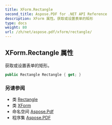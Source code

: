 ```yaml
---
title: XForm.Rectangle
second_title: Aspose.PDF for .NET API Reference
description: XForm 属性。获取或设置表单的矩形
type: docs
weight: 80
url: /zh/net/aspose.pdf/xform/rectangle/
---
```

## XForm.Rectangle 属性

获取或设置表单的矩形。

```csharp
public Rectangle Rectangle { get; }
```

### 另请参阅

* 类 [Rectangle](../../rectangle/)
* 类 [XForm](../)
* 命名空间 [Aspose.Pdf](../../../aspose.pdf/)
* 程序集 [Aspose.PDF](../../../)